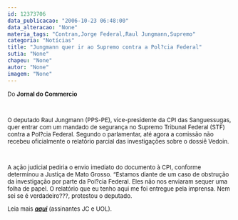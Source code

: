 ```yaml
---
id: 12373706
data_publicacao: "2006-10-23 06:48:00"
data_alteracao: "None"
materia_tags: "Contran,Jorge Federal,Raul Jungmann,Supremo"
categoria: "Notícias"
title: "Jungmann quer ir ao Supremo contra a Pol?cia Federal"
sutia: "None"
chapeu: "None"
autor: "None"
imagem: "None"
---
```

<p><STRONG><FONT size=4></FONT></STRONG></p>
<p><P><FONT face=\"Verdana, Arial, Helvetica, sans-serif\" size=2><FONT face=\"Verdana, Arial, Helvetica, sans-serif\" size=1><FONT size=2></p>
<p><DIV style=\"FONT-SIZE: 90%\">Do <STRONG>Jornal do Commercio</STRONG></DIV></p>
<p><DIV style=\"FONT-SIZE: 90%\">&nbsp;</DIV></p>
<p><DIV style=\"FONT-SIZE: 90%\">O deputado Raul Jungmann (PPS-PE), vice-presidente da CPI das Sanguessugas, quer entrar com um mandado de segurança no Supremo Tribunal Federal (STF) contra a Pol?cia Federal. Segundo o parlamentar, até agora a comissão não recebeu oficialmente o relatório parcial das investigações sobre o dossiê Vedoin. </DIV></p>
<p><DIV style=\"FONT-SIZE: 90%\">&nbsp;</DIV></p>
<p><DIV style=\"FONT-SIZE: 90%\">A ação judicial pediria o envio imediato do documento à CPI, conforme determinou a Justiça de Mato Grosso. “Estamos diante de um caso de obstrução da investigação por parte da Pol?cia Federal. Eles não nos enviaram sequer uma folha de papel. O relatório que eu tenho aqui me foi entregue pela imprensa. Nem sei se é verdadeiro???, protestou o deputado. </DIV></p>
<p><P style=\"FONT-SIZE: 90%\">Leia mais <A href=\"https://jc3.uol.com.br/jornal/2006/10/23/not_205832.php\" target=_blank><STRONG><EM>aqui</EM></STRONG></A>&nbsp;(assinantes JC e UOL). </FONT></P></FONT></FONT> </p>
